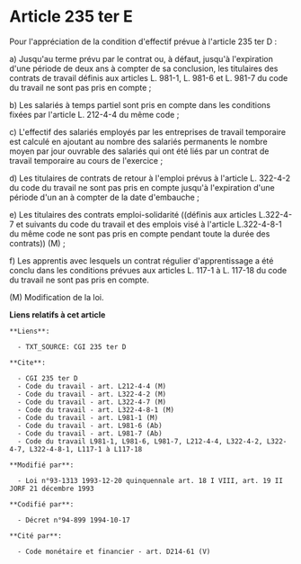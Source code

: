 # Article 235 ter E

Pour l'appréciation de la condition d'effectif prévue à l'article 235 ter D :

a) Jusqu'au terme prévu par le contrat ou, à défaut, jusqu'à l'expiration d'une période de deux ans à compter de sa
conclusion, les titulaires des contrats de travail définis aux articles L. 981-1, L. 981-6 et L. 981-7 du code du travail ne
sont pas pris en compte ;

b) Les salariés à temps partiel sont pris en compte dans les conditions fixées par l'article L. 212-4-4 du même code ;

c) L'effectif des salariés employés par les entreprises de travail temporaire est calculé en ajoutant au nombre des salariés
permanents le nombre moyen par jour ouvrable des salariés qui ont été liés par un contrat de travail temporaire au cours de
l'exercice ;

d) Les titulaires de contrats de retour à l'emploi prévus à l'article L. 322-4-2 du code du travail ne sont pas pris en
compte jusqu'à l'expiration d'une période d'un an à compter de la date d'embauche ;

e) Les titulaires des contrats emploi-solidarité ((définis aux articles L.322-4-7 et suivants du code du travail et des
emplois visé à l'article L.322-4-8-1 du même code ne sont pas pris en compte pendant toute la durée des contrats)) (M) ;

f) Les apprentis avec lesquels un contrat régulier d'apprentissage a été conclu dans les conditions prévues aux articles L.
117-1 à L. 117-18 du code du travail ne sont pas pris en compte.

(M) Modification de la loi.

**Liens relatifs à cet article**

	**Liens**:

	  - TXT_SOURCE: CGI 235 ter D

	**Cite**:

	  - CGI 235 ter D
	  - Code du travail - art. L212-4-4 (M)
	  - Code du travail - art. L322-4-2 (M)
	  - Code du travail - art. L322-4-7 (M)
	  - Code du travail - art. L322-4-8-1 (M)
	  - Code du travail - art. L981-1 (M)
	  - Code du travail - art. L981-6 (Ab)
	  - Code du travail - art. L981-7 (Ab)
	  - Code du travail L981-1, L981-6, L981-7, L212-4-4, L322-4-2, L322-4-7, L322-4-8-1, L117-1 à L117-18

	**Modifié par**:

	  - Loi n°93-1313 1993-12-20 quinquennale art. 18 I VIII, art. 19 II JORF 21 décembre 1993

	**Codifié par**:

	  - Décret n°94-899 1994-10-17

	**Cité par**:

	  - Code monétaire et financier - art. D214-61 (V)
